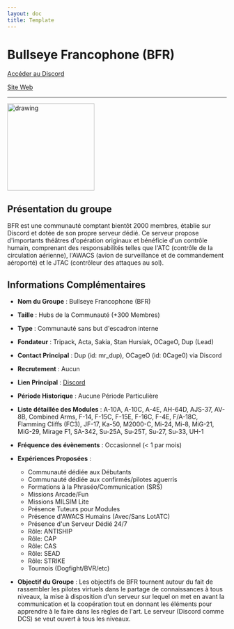 ```yaml
---
layout: doc
title: Template
---
```


# Bullseye Francophone (BFR)

[Accéder au Discord](https://discord.gg/8mpyQxPaZf)

[Site Web](https://bullseye-francophone.fr/)

---
<img src="https://www.notion.so/image/https%3A%2F%2Fprod-fillout-oregon-s3.s3.us-west-2.amazonaws.com%2Forgid-44212%2Fflowpublicid-nhX7NPcktCus%2F3454b717-15f4-4031-a0e4-f11ea4f84e51-jidvbYivhKsEPiw30lfrwvv2TF5svaiT9Gj1wP0t6ZX7jlSYBwpzBHPCM81JWqsldfMHr4xkqaQQtHFlgjfcEqeEGJqg9h7ZE5h%2FEMBLEME-2023.png?id=3697a7a8-c450-409b-a1be-d81a959bb4c9&table=block&spaceId=9b56e4a6-f62a-4da2-8df7-f1b261e8ca6d&width=2000&userId=8bc0c44b-ad57-476a-ade1-0d5a75b79592&cache=v2" alt="drawing" width="200"/>

## Présentation du groupe

BFR est une communauté comptant bientôt 2000 membres, établie sur Discord et dotée de son propre serveur dédié. Ce serveur propose d'importants théâtres d'opération originaux et bénéficie d'un contrôle humain, comprenant des responsabilités telles que l'ATC (contrôle de la circulation aérienne), l'AWACS (avion de surveillance et de commandement aéroporté) et le JTAC (contrôleur des attaques au sol).

## Informations Complémentaires

- **Nom du Groupe** : Bullseye Francophone (BFR)
- **Taille** : Hubs de la Communauté (+300 Membres)
- **Type** : Communauté sans but d'escadron interne
- **Fondateur** : Tripack, Acta, Sakia, Stan Hursiak, OCageO, Dup (Lead)
- **Contact Principal** : Dup (id: mr_dup), OCageO (id: 0Cage0) via Discord
- **Recrutement** : Aucun
- **Lien Principal** : [Discord](https://discord.gg/8mpyQxPaZf)
- **Période Historique** : Aucune Période Particulière
- **Liste détaillée des Modules** : A-10A, A-10C, A-4E, AH-64D, AJS-37, AV-8B, Combined Arms, F-14, F-15C, F-15E, F-16C, F-4E, F/A-18C, Flamming Cliffs (FC3), JF-17, Ka-50, M2000-C, Mi-24, Mi-8, MiG-21, MiG-29, Mirage F1, SA-342, Su-25A, Su-25T, Su-27, Su-33, UH-1
- **Fréquence des évènements** : Occasionnel (< 1 par mois)
- **Expériences Proposées** :
  - Communauté dédiée aux Débutants
  - Communauté dédiée aux confirmés/pilotes aguerris
  - Formations à la Phraséo/Communication (SRS)
  - Missions Arcade/Fun
  - Missions MILSIM Lite
  - Présence Tuteurs pour Modules
  - Présence d'AWACS Humains (Avec/Sans LotATC)
  - Présence d'un Serveur Dédié 24/7
  - Rôle: ANTISHIP
  - Rôle: CAP
  - Rôle: CAS
  - Rôle: SEAD
  - Rôle: STRIKE
  - Tournois (Dogfight/BVR/etc)

- **Objectif du Groupe** : Les objectifs de BFR tournent autour du fait de rassembler les pilotes virtuels dans le partage de connaissances à tous niveaux, la mise à disposition d'un serveur sur lequel on met en avant la communication et la coopération tout en donnant les éléments pour apprendre à le faire dans les règles de l'art. Le serveur (Discord comme DCS) se veut ouvert à tous les niveaux.


